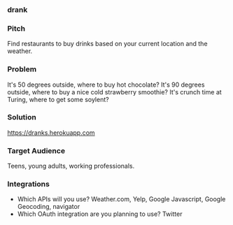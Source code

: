 ### drank

### Pitch

Find restaurants to buy drinks based on your current location and the weather.

### Problem

It's 50 degrees outside, where to buy hot chocolate? It's 90 degrees outside,
where to buy a nice cold strawberry smoothie? It's crunch time at Turing,
where to get some soylent?

### Solution

https://dranks.herokuapp.com

### Target Audience

Teens, young adults, working professionals.

### Integrations

* Which APIs will you use?
    Weather.com, Yelp, Google Javascript, Google Geocoding, navigator
* Which OAuth integration are you planning to use?
    Twitter
